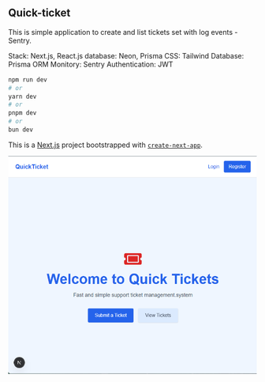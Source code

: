 
## Quick-ticket

This is simple application to create and list tickets set with log events - Sentry. 

Stack:
Next.js, React.js
database: Neon, Prisma
CSS: Tailwind
Database: Prisma ORM
Monitory: Sentry
Authentication: JWT


```bash
npm run dev
# or
yarn dev
# or
pnpm dev
# or
bun dev
```


This is a [Next.js](https://nextjs.org) project bootstrapped with [`create-next-app`](https://nextjs.org/docs/app/api-reference/cli/create-next-app).

![Weather-app](https://github.com/atelesjr/quick-ticket/blob/master/public/home.png)